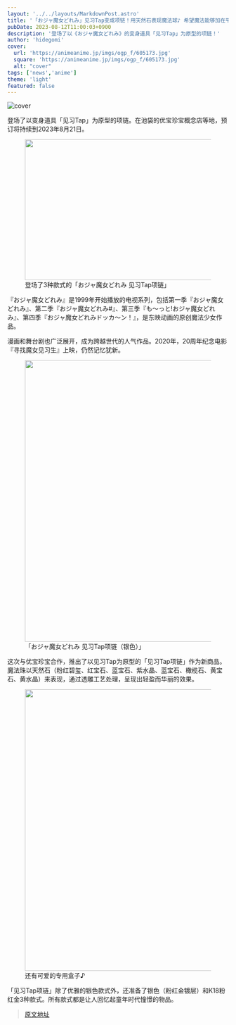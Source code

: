 ```yaml
---
layout: '../../layouts/MarkdownPost.astro'
title: '「おジャ魔女どれみ」见习Tap变成项链！用天然石表现魔法球♪ 希望魔法能够加在平常的时尚上...'
pubDate: 2023-08-12T11:00:03+0900
description: '登场了以《おジャ魔女どれみ》的变身道具「见习Tap」为原型的项链！'
author: 'hidegomi'
cover:
  url: 'https://animeanime.jp/imgs/ogp_f/605173.jpg'
  square: 'https://animeanime.jp/imgs/ogp_f/605173.jpg'
  alt: "cover"
tags: ['news','anime']
theme: 'light'
featured: false
---
```


![cover](https://animeanime.jp/imgs/ogp_f/605173.jpg)

登场了以变身道具「见习Tap」为原型的项链。在池袋的优宝珍宝概念店等地，预订将持续到2023年8月21日。<br></p><figure class="ctms-editor-image"><img src="https://animeanime.jp/imgs/zoom/605170.jpg" class="inline-article-image" width="640" height="320"><figcaption>登场了3种款式的「おジャ魔女どれみ 见习Tap项链」</figcaption></figure><p>『おジャ魔女どれみ』是1999年开始播放的电视系列，包括第一季『おジャ魔女どれみ』、第二季『おジャ魔女どれみ#』、第三季『も～っと!おジャ魔女どれみ』、第四季『おジャ魔女どれみドッカ～ン！』，是东映动画的原创魔法少女作品。</p><p>漫画和舞台剧也广泛展开，成为跨越世代的人气作品。2020年，20周年纪念电影『寻找魔女见习生』上映，仍然记忆犹新。<br></p><figure class="ctms-editor-image"><img src="https://animeanime.jp/imgs/zoom/605174.jpg" class="inline-article-image" width="640" height="640"><figcaption>「おジャ魔女どれみ 见习Tap项链（银色）」</figcaption></figure><p>这次与优宝珍宝合作，推出了以见习Tap为原型的「见习Tap项链」作为新商品。魔法珠以天然石（粉红碧玺、红宝石、蓝宝石、紫水晶、蓝宝石、橄榄石、黄宝石、黄水晶）来表现，通过透雕工艺处理，呈现出轻盈而华丽的效果。</p><figure class="ctms-editor-image"><img src="https://animeanime.jp/imgs/zoom/605172.jpg" class="inline-article-image" width="640" height="640"><figcaption>还有可爱的专用盒子♪</figcaption></figure><p>「见习Tap项链」除了优雅的银色款式外，还准备了银色（粉红金镀层）和K18粉红金3种款式。所有款式都是让人回忆起童年时代憧憬的物品。

>[原文地址](https://animeanime.jp/article/2023/08/12/79236.html)  